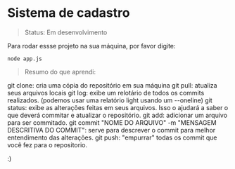 # Sistema de cadastro

> Status: Em desenvolvimento

Para rodar essse projeto na sua máquina, por favor digite:

```
node app.js
```
> Resumo do que aprendi:

git clone: cria uma cópia do repositório em sua máquina
git pull: atualiza seus arquivos locais
git log: exibe um relotário de todos os commits realizados. (podemos usar uma relatório light usando um --oneline)
git status: exibe as alterações feitas em seus arquivos. Isso o ajudará a saber o que deverá commitar e atualizar o repositório.
git add: adicionar um arquivo para ser commitado.
git commit "NOME DO ARQUIVO" -m "MENSAGEM DESCRITIVA DO COMMIT": serve para descrever o commit para melhor entendimento das alterações.
git push: "empurrar" todas os commit que você fez para o repositorio.

:)